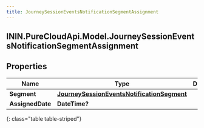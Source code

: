 ```yaml
---
title: JourneySessionEventsNotificationSegmentAssignment
---
```

## ININ.PureCloudApi.Model.JourneySessionEventsNotificationSegmentAssignment

## Properties

|Name | Type | Description | Notes|
|------------ | ------------- | ------------- | -------------|
| **Segment** | [**JourneySessionEventsNotificationSegment**](JourneySessionEventsNotificationSegment.html) |  | [optional] |
| **AssignedDate** | **DateTime?** |  | [optional] |
{: class="table table-striped"}


